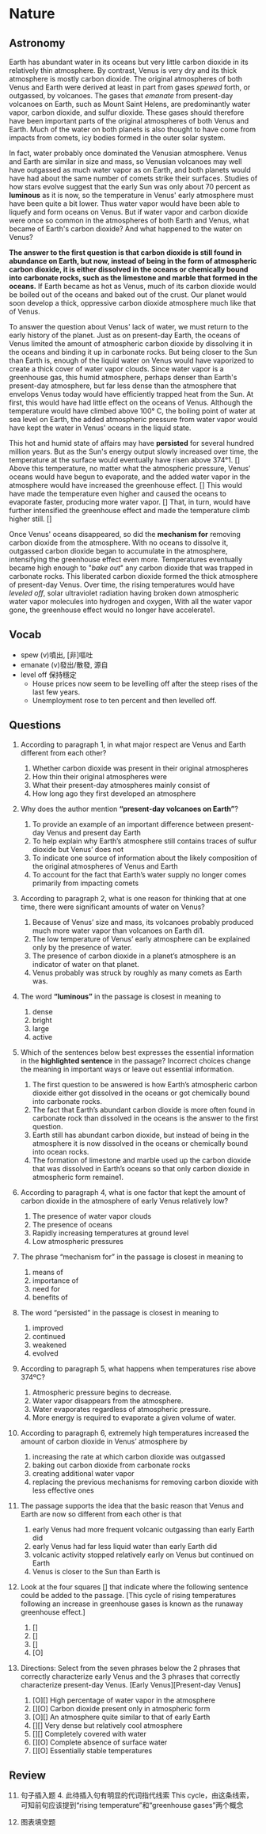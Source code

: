 # Nature
## Astronomy

Earth has abundant water in its oceans but very little carbon dioxide in its relatively thin atmosphere. By contrast, Venus is very dry and its thick atmosphere is mostly carbon dioxide. The original atmospheres of both Venus and Earth were derived at least in part from gases *spewed* forth, or outgassed, by volcanoes. The gases that *emanate* from present-day volcanoes on Earth, such as Mount Saint Helens, are predominantly water vapor, carbon dioxide, and sulfur dioxide. These gases should therefore have been important parts of the original atmospheres of both Venus and Earth. Much of the water on both planets is also thought to have come from impacts from comets, icy bodies formed in the outer solar system.

In fact, water probably once dominated the Venusian atmosphere. Venus and Earth are similar in size and mass, so Venusian volcanoes may well have outgassed as much water vapor as on Earth, and both planets would have had about the same number of comets strike their surfaces. Studies of how stars evolve suggest that the early Sun was only about 70 percent as **luminous** as it is now, so the temperature in Venus' early atmosphere must have been quite a bit lower. Thus water vapor would have been able to liquefy and form oceans on Venus. But if water vapor and carbon dioxide were once so common in the atmospheres of both Earth and Venus, what became of Earth's carbon dioxide? And what happened to the water on Venus?

**The answer to the first question is that carbon dioxide is still found in abundance on Earth, but now, instead of being in the form of atmospheric carbon dioxide, it is either dissolved in the oceans or chemically bound into carbonate rocks, such as the limestone and marble that formed in the oceans.** If Earth became as hot as Venus, much of its carbon dioxide would be boiled out of the oceans and baked out of the crust. Our planet would soon develop a thick, oppressive carbon dioxide atmosphere much like that of Venus.

To answer the question about Venus' lack of water, we must return to the early history of the planet. Just as on present-day Earth, the oceans of Venus limited the amount of atmospheric carbon dioxide by dissolving it in the oceans and binding it up in carbonate rocks. But being closer to the Sun than Earth is, enough of the liquid water on Venus would have vaporized to create a thick cover of water vapor cIouds. Since water vapor is a greenhouse gas, this humid atmosphere, perhaps denser than Earth's present-day atmosphere, but far less dense than the atmosphere that envelops Venus today would have efficiently trapped heat from the Sun. At first, this would have had little effect on the oceans of Venus. Although the temperature would have climbed above 100° C, the boiling point of water at sea level on Earth, the added atmospheric pressure from water vapor would have kept the water in Venus' oceans in the liquid state.

This hot and humid state of affairs may have **persisted** for several hundred million years. But as the Sun's energy output slowly increased over time, the temperature at the surface would eventually have risen above 374°1. [] Above this temperature, no matter what the atmospheric pressure, Venus' oceans would have begun to evaporate, and the added water vapor in the atmosphere would have increased the greenhouse effect. [] This would have made the temperature even higher and caused the oceans to evaporate faster, producing more water vapor. [] That, in turn, would have further intensified the greenhouse effect and made the temperature climb higher still. []

Once Venus' oceans disappeared, so did the **mechanism for** removing carbon dioxide from the atmosphere. With no oceans to dissolve it, outgassed carbon dioxide began to accumulate in the atmosphere, intensifying the greenhouse effect even more. Temperatures eventually became high enough to "*bake out*" any carbon dioxide that was trapped in carbonate rocks. This liberated carbon dioxide formed the thick atmosphere of present-day Venus. Over time, the rising temperatures would have *leveled off*, solar ultraviolet radiation having broken down atmospheric water vapor molecules into hydrogen and oxygen, With all the water vapor gone, the greenhouse effect would no longer have accelerate1.

## Vocab
- spew (v)噴出, [非]嘔吐
- emanate (v)發出/散發, 源自
- level off 保持穩定 
	- House prices now seem to be levelling off after the steep rises of the last few years.
	- Unemployment rose to ten percent and then levelled off.

## Questions
1. According to paragraph 1, in what major respect are Venus and Earth different from each other?
	1. Whether carbon dioxide was present in their original atmospheres
	1. How thin their original atmospheres were
	1. What their present-day atmospheres mainly consist of
	1. How long ago they first developed an atmosphere

2. Why does the author mention **“present-day volcanoes on Earth”**?
	1. To provide an example of an important difference between present-day Venus and present day Earth
	1. To help explain why Earth’s atmosphere still contains traces of sulfur dioxide but Venus’ does not
	1. To indicate one source of information about the likely composition of the original atmospheres of Venus and Earth
	1. To account for the fact that Earth’s water supply no longer comes primarily from impacting comets

3. According to paragraph 2, what is one reason for thinking that at one time, there were significant amounts of water on Venus?
	1. Because of Venus’ size and mass, its volcanoes probably produced much more water vapor than volcanoes on Earth di1.
	1. The low temperature of Venus’ early atmosphere can be explained only by the presence of water.
	1. The presence of carbon dioxide in a planet’s atmosphere is an indicator of water on that planet.
	1. Venus probably was struck by roughly as many comets as Earth was.

4. The word **“luminous”** in the passage is closest in meaning to
	1. dense
	1. bright
	1. large
	1. active

5. Which of the sentences below best expresses the essential information in the **highlighted sentence** in the passage? Incorrect choices change the meaning in important ways or leave out essential information.
	1. The first question to be answered is how Earth’s atmospheric carbon dioxide either got dissolved in the oceans or got chemically bound into carbonate rocks.
	1. The fact that Earth’s abundant carbon dioxide is more often found in carbonate rock than dissolved in the oceans is the answer to the first question.
	1. Earth still has abundant carbon dioxide, but instead of being in the atmosphere it is now dissolved in the oceans or chemically bound into ocean rocks.
	1. The formation of limestone and marble used up the carbon dioxide that was dissolved in Earth’s oceans so that only carbon dioxide in atmospheric form remaine1.

6. According to paragraph 4, what is one factor that kept the amount of carbon dioxide in the atmosphere of early Venus relatively low?
	1. The presence of water vapor clouds
	1. The presence of oceans
	1. Rapidly increasing temperatures at ground level
	1. Low atmospheric pressures

7. The phrase “mechanism for” in the passage is closest in meaning to
	1. means of
	1. importance of
	1. need for
	1. benefits of

8. The word “persisted” in the passage is closest in meaning to
	1. improved
	1. continued
	1. weakened
	1. evolved

9. According to paragraph 5, what happens when temperatures rise above 374ºC?
	1. Atmospheric pressure begins to decrease.
	1. Water vapor disappears from the atmosphere.
	1. Water evaporates regardless of atmospheric pressure.
	1. More energy is required to evaporate a given volume of water.

10. According to paragraph 6, extremely high temperatures increased the amount of carbon dioxide in Venus’ atmosphere by
	1. increasing the rate at which carbon dioxide was outgassed
	1. baking out carbon dioxide from carbonate rocks
	1. creating additional water vapor
	1. replacing the previous mechanisms for removing carbon dioxide with less effective ones

11. The passage supports the idea that the basic reason that Venus and Earth are now so different from each other is that
	1. early Venus had more frequent volcanic outgassing than early Earth did
	1. early Venus had far less liquid water than early Earth did
	1. volcanic activity stopped relatively early on Venus but continued on Earth
	1. Venus is closer to the Sun than Earth is

12. Look at the four squares [] that indicate where the following sentence could be added to the passage. [This cycle of rising temperatures following an increase in greenhouse gases is known as the runaway greenhouse effect.]
	1. []
	1. []
	1. []
	1. [O]

13. Directions: Select from the seven phrases below the 2 phrases that correctly characterize early Venus and the 3 phrases that correctly characterize present-day Venus. [Early Venus][Present-day Venus]
	1. [O][] High percentage of water vapor in the atmosphere
	1. [][O] Carbon dioxide present only in atmospheric form
	1. [O][] An atmosphere quite similar to that of early Earth
	1. [][] Very dense but relatively cool atmosphere
	1. [][] Completely covered with water
	1. [][O] Complete absence of surface water
	1. [][O] Essentially stable temperatures

## Review
11. 句子插入题
	4. 此待插入句有明显的代词指代线索 This cycle，由这条线索，可知前句应该提到“rising temperature”和“greenhouse gases”两个概念

13. 图表填空题
	

